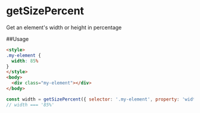# getSizePercent
Get an element's width or height in percentage

##Usage
```html
<style>
.my-element {
  width: 85%
}
</style>
<body>
  <div class="my-element"></div>
</body>
```
```javascript
const width = getSizePercent({ selector: '.my-element', property: 'width' });
// width === '85%'
```
